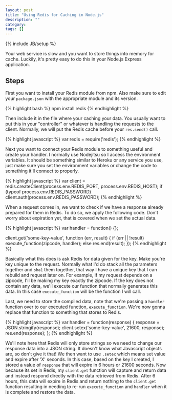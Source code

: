```yaml
---
layout: post
title: "Using Redis for Caching in Node.js"
description: ""
category: 
tags: []
---
```

{% include JB/setup %}

Your web service is slow and you want to store things into memory for cache. Luckily, it's pretty easy to do this in your Node.js Express application.

## Steps

First you want to install your Redis module from npm. Also make sure to edit your `package.json` with the appropriate module and its version.

{% highlight bash %}
   npm install redis
{% endhighlight %}

Then include it in the file where your caching your data. You usually want to put this in your "controller" or whatever is handling the requests to the client. Normally, we will put the Redis cache before your `res.send()` call.

{% highlight javascript %}
   var redis = require('redis');
{% endhighlight %}

Next you want to connect your Redis module to something useful and create your handler. I normally use Nodejitsu so I access the environment variables. It should be something similar to Heroku or any service you use, just make sure you set the environment variables or change the code to something it'll connect to properly.

{% highlight javascript %}
   var client = redis.createClient(process.env.REDIS_PORT, process.env.REDIS_HOST);
	if (typeof process.env.REDIS_PASSWORD)
		client.auth(process.env.REDIS_PASSWORD);
{% endhighlight %}

When a request comes in, we want to check if we have a response already prepared for them in Redis. To do so, we apply the following code. Don't worry about expiration yet, that is covered when we set the actual data.

{% highlight javascript %}
   var handler = function() {};

   client.get('some-key-value', function (err, result) {
   	if (err || !result)
   	   execute_function(zipcode, handler);
   	else
   		res.end(result);
   });
{% endhighlight %}

Basically what this does is ask Redis for data given for the key. Make you're key unique to the request. Normally what I'd do stack all the parameters together and `sha1` them together, that way I have a unique key that I can rebuild and request later on. For example, if my request depends on a zipcode, I'll be making my key exactly the zipcode. If the key does not contain any data, we'll execute our function that normally generates this data. In this case `execute_function` will be the function I will call.

Last, we need to store the compiled data, note that we're passing a `handler` function over to our executed function, `execute_function`. We're now gonna replace that function to something that stores to Redis.

{% highlight javascript %}
   var handler = function(response)
	{
		response = JSON.stringify(response);
		client.setex('some-key-value', 21600, response);		
		res.end(response);
	};
{% endhighlight %}

We'll note here that Redis will only store strings so we need to change our response data into a JSON string. It doesn't know what Javascript objects are, so don't give it that! We then want to use `.setex` which means set value and expire after 'X' seconds. In this case, based on the key I created, I stored a value of `response` that will expire in 6 hours or 21600 seconds. Now because its set in Redis, my `client.get` function will capture and return data and instead respond directly with the data retrieved from Redis. After 6 hours, this data will expire in Redis and return nothing to the `client.get` function resulting in needing to re-run `execute_function` and `handler` when it is complete and restore the data.